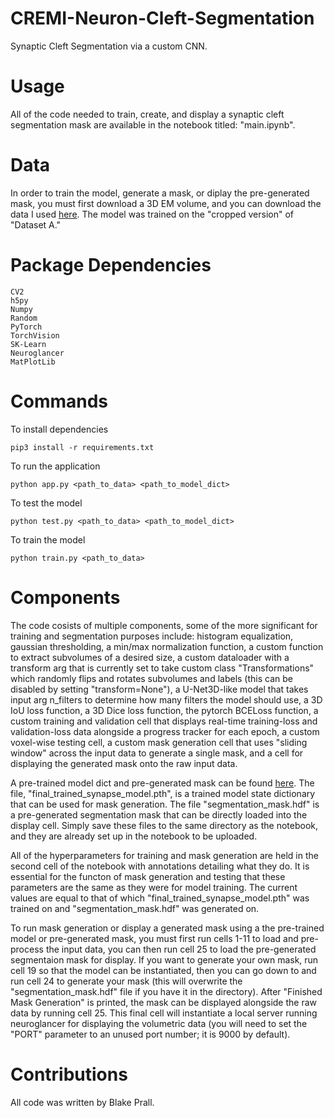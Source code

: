 # CREMI-Neuron-Cleft-Segmentation
Synaptic Cleft Segmentation via a custom CNN.

# Usage
All of the code needed to train, create, and display a synaptic cleft segmentation mask are available in the notebook titled: "main.ipynb". 

# Data
In order to train the model, generate a mask, or diplay the pre-generated mask, you must first download a 3D EM volume, and you can download the data I used [here](https://cremi.org/data/). The model was trained on the "cropped version" of "Dataset A."

# Package Dependencies
```
CV2
h5py
Numpy
Random
PyTorch
TorchVision
SK-Learn
Neuroglancer
MatPlotLib
```

# Commands
To install dependencies
```
pip3 install -r requirements.txt
```

To run the application
```
python app.py <path_to_data> <path_to_model_dict>
```

To test the model
```
python test.py <path_to_data> <path_to_model_dict>
```

To train the model
```
python train.py <path_to_data>
```

# Components
The code cosists of multiple components, some of the more significant for training and segmentation purposes include: histogram equalization, gaussian thresholding, a min/max normalization function, a custom function to extract subvolumes of a desired size, a custom dataloader with a transform arg that is currently set to take custom class "Transformations" which randomly flips and rotates subvolumes and labels (this can be disabled by setting "transform=None"), a U-Net3D-like model that takes input arg n_filters to determine how many filters the model should use, a 3D IoU loss function, a 3D Dice loss function, the pytorch BCELoss function, a custom training and validation cell that displays real-time training-loss and validation-loss data alongside a progress tracker for each epoch, a custom voxel-wise testing cell, a custom mask generation cell that uses "sliding window" across the input data to generate a single mask, and a cell for displaying the generated mask onto the raw input data. 


A pre-trained model dict and pre-generated mask can be found [here](https://drive.google.com/drive/folders/1ML912JIxkp9qZ_mLMdHyseDSaqw0EPec?usp=share_link). The file, "final_trained_synapse_model.pth", is a trained model state dictionary that can be used for mask generation. The file "segmentation_mask.hdf" is a pre-generated segmentation mask that can be directly loaded into the display cell. Simply save these files to the same directory as the notebook, and they are already set up in the notebook to be uploaded.

All of the hyperparameters for training and mask generation are held in the second cell of the notebook with annotations detailing what they do. It is essential for the functon of mask generation and testing that these parameters are the same as they were for model training. The current values are equal to that of which "final_trained_synapse_model.pth" was trained on and "segmentation_mask.hdf" was generated on.

To run mask generation or display a generated mask using a the pre-trained model or pre-generated mask, you must first run cells 1-11 to load and pre-process the input data, you can then run cell 25 to load the pre-generated segmentaion mask for display. If you want to generate your own mask, run cell 19 so that the model can be instantiated, then you can go down to and run cell 24 to generate your mask (this will overwrite the "segmentation_mask.hdf" file if you have it in the directory). After "Finished Mask Generation" is printed, the mask can be displayed alongside the raw data by running cell 25. This final cell will instantiate a local server running neuroglancer for displaying the volumetric data (you will need to set the "PORT" parameter to an unused port number; it is 9000 by default).

# Contributions

All code was written by Blake Prall.
